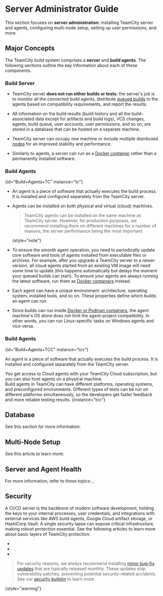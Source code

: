 # Server Administrator Guide

This section focuses on **server administration**: installing TeamCity server and agents, configuring multi-node setup, setting up user permissions, and more.

## Major Concepts

The TeamCity build system comprises a **server** and **build agents**. The following sections outline the key information about each of these components.

### Build Server

* TeamCity server __does not run either builds or tests:__ the server's job is to monitor all the connected build agents, distribute [queued builds](working-with-build-queue.md) to the agents based on compatibility requirements, and report the results.

* All information on the build results (build history and all the build-associated data except for artifacts and build logs), VCS changes,
agents, build queue, user accounts, user permissions, and so on, are stored in a database that can be hosted on a separate machine.

* TeamCity server can occupy one machine or include multiple distributed [nodes](multinode-setup.md) for an improved stability and performance.

* Similarly to agents, a server can run as a [Docker container](https://hub.docker.com/r/jetbrains/teamcity-server) rather than a permanently installed software.

### Build Agents
{id="Build+Agents+TC" instance="tc"}

* An agent is a piece of software that actually executes the build process.
It is installed and configured separately from the TeamCity server.

* Agents can be installed on both physical and virtual (cloud) machines.

    > TeamCity agents can be installed on the same machine as TeamCity server. However, for production purposes, we recommend installing them on different machines for a number of reasons, the server performance being the most important.
    >
    {style="note"}

* To ensure the smooth agent operation, you need to periodically update core software and tools of agents installed from executable files or archives. For example, after you upgrade a TeamCity server to a newer version, all cloud agents started from an existing VM image will need some time to update (this happens automatically but delays the moment your queued builds can start). To ensure your agents are always running the latest software, run them as [Docker containers](agent-docker-images.md) instead.

* Each agent can have a unique environment: architecture, operating system, installed tools, and so on. These properties define which builds an agent can run.

* Since builds can run inside [Docker or Podman containers](container-wrapper.md), the agent machine's OS alone does not limit the agent-project compatibility. In other words, you can run Linux-specific tasks on Windows agents and vice versa.




### Build Agents
{id="Build+Agents+TCC" instance="tcc"}

An agent is a piece of software that actually executes the build process.
It is installed and configured separately from the TeamCity server.

You get access to Cloud agents with your TeamCity Cloud subscription,
but you can also host agents on a physical machine.  
Build agents in TeamCity can have different platforms, operating systems, and preconfigured environments.
Different types of tests can be run on different platforms simultaneously,
so the developers get faster feedback and more reliable testing results.
{instance="tcc"}


## Database

<include from="set-up-external-database.md" element-id="intro"/>

See this section for more information: [](set-up-external-database.md)


## Multi-Node Setup

<include from="multinode-setup.md" element-id="intro"/>

See this article to learn more: [](multinode-setup.md)


## Server and Agent Health

<include from="teamcity-monitoring-and-diagnostics.md" element-id="intro"/>

For more information, refer to these topics: [](teamcity-monitoring-and-diagnostics.md), [](build-agents-configuration-and-maintenance.md)


## Security

A CI/CD server is the backbone of modern software development, holding the keys to your internal processes, user credentials, and integrations with external services like AWS build agents, Google Cloud artifact storage, or HashiCorp Vault. A single security lapse can expose critical infrastructure, making robust protection essential. See the following articles to learn more about basic layers of TeamCity protection:

* [](configuring-authentication-settings.md)
* [](https-server-settings.md)
* [](configuring-proxy-server.md)

> For security reasons, we always recommend installing [minor bug-fix updates](teamcity-release-cycle.md) that are typically released monthly. These updates ship vulnerability patches, preventing potential security-related accidents. See our [security bulletin](https://www.jetbrains.com/privacy-security/issues-fixed/) to learn more.
> 
{style="warning"}













